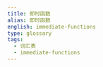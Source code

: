 ```yaml
---
title: 即时函数
alias: 即时函数
english: immediate-functions
type: glossary
tags:
  - 词汇表
  - immediate-functions
---
```

